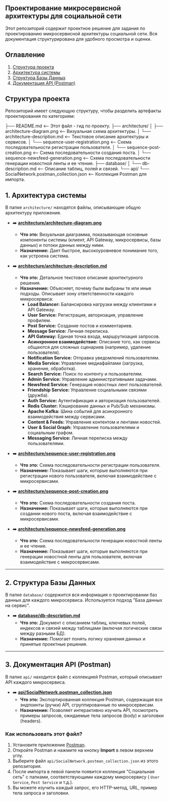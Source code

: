 ## Проектирование микросервисной архитектуры для социальной сети ##

Этот репозиторий содержит проектное решение для задания по проектированию микросервисной архитектуры социальной сети.
Вся документация структурирована для удобного просмотра и оценки.

## Оглавление

1. [Структура проекта](#структура-проекта)
2. [Архитектура системы](#1-архитектура-системы)
3. [Структура Базы Данных](#2-структура-базы-данных)
4. [Документация API (Postman)](#3-документация-api-postman)

## Структура проекта

Репозиторий имеет следующую структуру, чтобы разделить артефакты проектирования по категориям:

├── README.md <-- Этот файл - гид по проекту.
├── architecture/
│ ├── architecture-diagram.png <-- Визуальная схема архитектуры.
│ └── architecture-description.md <-- Текстовое описание архитектуры и сервисов.
│ └── sequence-user-registration.png <-- Схема последовательности регистрации пользователя.
│ └── sequence-post-creation.png <-- Схема последовательности создания поста.
│ └── sequence-newsfeed-generation.png <-- Схема последовательности генерации новостной ленты и ее чтение.
├── database/
│ └── db-description.md <-- Описание таблиц, полей и связей.
└── api/
└── SocialNetwork.postman_collection.json <-- Коллекция Postman для импорта.

## 1. Архитектура системы

В папке `architecture/` находятся файлы, описывающие общую архитектуру приложения.

* ➡️ **[architecture/architecture-diagram.png](architecture/architecture-diagram.png)**
    * **Что это:** Визуальная диаграмма, показывающая основные компоненты системы (клиент, API Gateway, микросервисы,
      базы данных) и потоки данных между ними.
    * **Назначение:** Дает быстрое, высокоуровневое понимание того, как устроена система.

* ➡️ **[architecture/architecture-description.md](architecture/architecture-description.md)**
    * **Что это:** Детальное текстовое описание архитектурного решения.
    * **Назначение:** Объясняет, почему были выбраны те или иные подходы. Описывает зону ответственности каждого
      микросервиса:
        * **Load Balancer:** Балансировка нагрузки между клиентами и API Gateway.
        * **User Service:** Регистрация, авторизация, управление профилем.
        * **Post Service:** Создание постов и комментариев.
        * **Message Service:** Личная переписка.
        * **API Gateway:** Единая точка входа, маршрутизация запросов.
        * **Асинхронное взаимодействие:** Описание того, как сервисы общаются для сложных сценариев (например, удаление
          пользователя).
        * **Notification Service:** Отправка уведомлений пользователям.
        * **Media Service:** Управление медиафайлами (загрузка, хранение, обработка).
        * **Search Service:** Поиск по контенту и пользователям.
        * **Admin Service:** Управление административными задачами.
        * **Newsfeed Service:** Генерация новостных лент пользователей.
        * **Friendship Service:** Управление социальными связями (дружба).
        * **Auth Service:** Аутентификация и авторизация пользователей.
        * **Redis Cluster:** Кэширование данных и Pub/Sub механизмы.
        * **Apache Kafka:** Шина событий для асинхронного взаимодействия между сервисами.
        * **Content & Feeds:** Управление контентом и лентами новостей.
        * **User & Social Graph:** Управление пользователями и социальным графом.
        * **Messaging Service:** Личная переписка между пользователями.

* ➡️ **[architecture/sequence-user-registration.png](architecture/sequence-user-registration.png)**
    * **Что это:** Схема последовательности регистрации пользователя.
    * **Назначение:** Показывает шаги, которые выполняются при регистрации нового пользователя, включая взаимодействие с
      микросервисами.
  
* ➡️ **[architecture/sequence-post-creation.png](architecture/sequence-post-creation.png)**
    * **Что это:** Схема последовательности создания поста.
    * **Назначение:** Показывает шаги, которые выполняются при создании нового поста, включая взаимодействие с
      микросервисами.

* ➡️ **[architecture/sequence-newsfeed-generation.png](architecture/sequence-newsfeed-generation.png)**
    * **Что это:** Схема последовательности генерации новостной ленты и ее чтение.
    * **Назначение:** Показывает шаги, которые выполняются при генерации новостной ленты для пользователя, включая
      взаимодействие с микросервисами.

---

## 2. Структура Базы Данных

В папке `database/` содержится вся информация о проектировании баз данных для каждого микросервиса. Используется
подход "База данных на сервис".

* ➡️ **[database/db-description.md](database/db-description.md)**
    * **Что это:** Документ с описанием таблиц, ключевых полей, индексов и связей между таблицами (включая логические
      связи между разными БД).
    * **Назначение:** Помогает понять логику хранения данных и принятые проектные решения.

---

## 3. Документация API (Postman)

В папке `api/` находится файл с коллекцией Postman, который описывает API каждого микросервиса.

* ➡️ **[api/SocialNetwork.postman_collection.json](api/SocialNetwork.postman_collection.json)**
    * **Что это:** Экспортированная коллекция Postman, содержащая все эндпоинты (ручки) API, сгруппированные по
      микросервисам.
    * **Назначение:** Позволяет интерактивно изучить API, посмотреть примеры запросов, ожидаемые тела запросов (body) и
      заголовки (headers).

### Как использовать этот файл?

1. Установите приложение [Postman](https://www.postman.com/downloads/).
2. Откройте Postman и нажмите на кнопку **Import** в левом верхнем углу.
3. Выберите файл `api/SocialNetwork.postman_collection.json` из этого репозитория.
4. После импорта в левой панели появится коллекция "Социальная сеть" с папками, соответствующими каждому микросервису (
   `User Service`, `Post Service` и т.д.).
5. Вы можете изучить каждый запрос, его HTTP-метод, URL, пример тела запроса и заголовки.